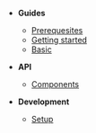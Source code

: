 * **Guides**
  * [Prerequesites](guides-prerequesites.md)
  * [Getting started](guides-getting-started.md)
  * [Basic](guides-basic.md)

* **API**
  * [Components](api-components.md)

* **Development**
  * [Setup](development-setup.md)
